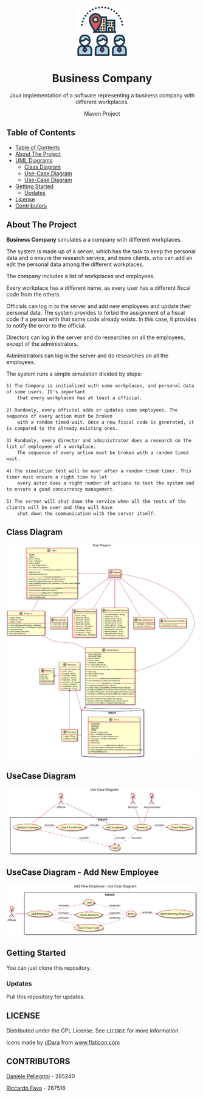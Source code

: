<!-- PROJECT LOGO -->
  <br />
    <p align="center">
  <a href="https://github.com/danielepelleg/software_engineering">
    <img src="./src/main/resources/visitor.png" alt="Logo" width="130" height="130">
  </a>
  <h1 align="center">Business Company</h1>
  <p align="center">
    Java implementation of a software representing a business company with different workplaces.
  </p>
  <p align="center">
    Maven Project
  </p>
  
  <!-- TABLE OF CONTENTS -->
  ## Table of Contents
  
  - [Table of Contents](#table-of-contents)
  - [About The Project](#about-the-project)
  - [UML Diagrams](#uml)
    - [Class Diagram](#class-diagram)
    - [Use-Case Diagram](#usecase-diagram)
    - [Use-Case Diagram](#usecase-diagram---add-new-employee)
  - [Getting Started](#getting-started)
    - [Updates](#updates)
  - [License](#license)
  - [Contributors](#contributors)
   
   <!-- ABOUT THE PROJECT -->
   ## About The Project
   **Business Company** simulates a a company with different workplaces. 
   
   The system is made up of a server, which has the task to keep the personal data and o ensure the research
   service, and more clients, who can add an edit the personal data among the different workplaces.
   
   The company includes a list of workplaces and employees. 
   
   Every workplace has a different name, as every user has a different fiscal code from the others.
   
   Officials can log in to the server and add new employees and update their personal data. The system provides to
   forbid the assignment of a fiscal code if a person with that same code already exists. In this case, it provides 
   to notify the error to the official.
   
   Directors can log in the server and do researches on all the employees, except of the administrators.
   
   Administrators can log in the server and do researches on all the employees.
   
   The system runs a simple simulation divided by steps:
    
    1) The Company is initialized with some workplaces, and personal data of some users. It's important
        that every workplaces has at least a official.
    
    2) Randomly, every official adds or updates some employees. The sequence of every action must be broken
        with a random timed wait. Once a new fiscal code is generated, it is compared to the already existing ones.
    
    3) Randomly, every director and administrator does a research on the list of employees of a workplace. 
        The sequence of every action must be broken with a random timed wait.
    
    4) The simulation test will be over after a random timed timer. This timer must ensure a right time to let 
        every actor does a right number of actions to test the system and to ensure a good concurrency management.
    
    5) The server will shut down the service when all the tests of the clients will be over and they will have 
        shut down the communication with the server itself.
    
   
  <!-- UML DIAGRAMS  -->
   ## Class Diagram
   <p align="center">
    <img src="./src/main/resources/ClassDiagram.svg" alt="ClassDiagram">
   </p>
   
   ## UseCase Diagram
   <p align="center">
       <img src="./src/main/resources/UseCaseDiagram.svg" alt="UseCaseDiagram">
   </p>
   
   ## UseCase Diagram - Add New Employee
   <p align="center">
          <img src="./src/main/resources/Add_Employee_Use_Case.svg" alt="UseCaseDiagram-AddNewEmployee">
      </p>
   
   <!-- GETTING STARTED -->
   ## Getting Started
   You can just clone this repository.
   
   ### Updates
   Pull this repository for updates.
   
   <!-- LICENSE -->
   ## LICENSE
   Distributed under the GPL License. See `LICENSE` for more information.
   <div>Icons made by <a href="https://www.flaticon.com/authors/ddara" title="dDara">dDara</a> from <a href="https://www.flaticon.com/"title="Flaticon">www.flaticon.com</a></div>
   
   <!-- CONTRIBUTORS -->
   ## CONTRIBUTORS
   [Daniele Pellegrini](https://github.com/danielepelleg) - 285240
   
   [Riccardo Fava](https://github.com/BeleRicks11) - 287516